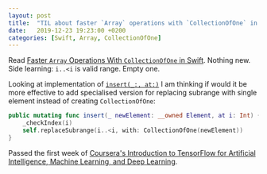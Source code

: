 ```yaml
---
layout: post
title:  "TIL about faster `Array` operations with `CollectionOfOne` in Swift"
date:   2019-12-23 19:23:00 +0200
categories: [Swift, Array, CollectionOfOne]
---
```

Read [Faster `Array` Operations With `CollectionOfOne` in Swift](https://swiftrocks.com/faster-swift-array-operations-with-collectionofone.html). Nothing new. Side learning: `i..<i` is valid range. Empty one.

Looking at implementation of [`insert(_:, at:)`](https://github.com/apple/swift/blob/746b58e8e1c1ef1ac09d8031875fd2a08b65597c/stdlib/public/core/Array.swift#L1259) I am thinking if would it be more effective to add specialised version for replacing subrange with single element instead of creating `CollectionOfOne`:

```swift
public mutating func insert(_ newElement: __owned Element, at i: Int) {
    _checkIndex(i)
    self.replaceSubrange(i..<i, with: CollectionOfOne(newElement))
}
 ```

Passed the first week of [Coursera's Introduction to TensorFlow for Artificial Intelligence, Machine Learning, and Deep Learning](https://www.coursera.org/learn/introduction-tensorflow/).
